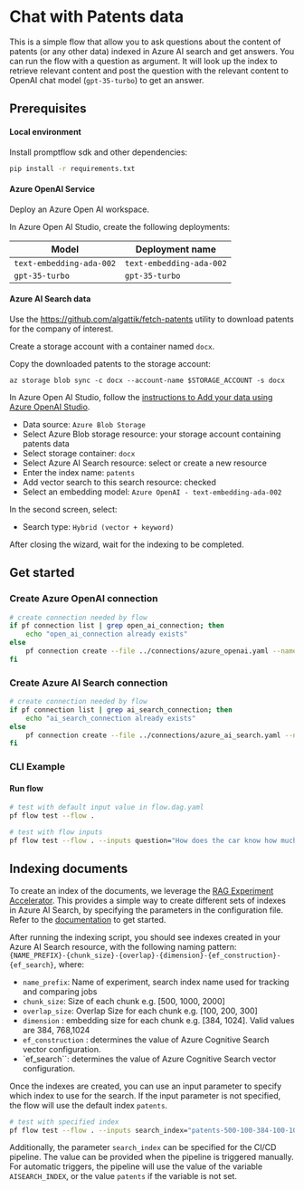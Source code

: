 # Chat with Patents data

This is a simple flow that allow you to ask questions about the content of patents (or any other data) indexed in Azure AI search and get answers.
You can run the flow with a question as argument.
It will look up the index to retrieve relevant content and post the question with the relevant content to OpenAI chat model (`gpt-35-turbo`) to get an answer.

## Prerequisites

#### Local environment

Install promptflow sdk and other dependencies:

```bash
pip install -r requirements.txt
```

#### Azure OpenAI Service

Deploy an Azure Open AI workspace.

In Azure Open AI Studio, create the following deployments:

| Model                    | Deployment name          |
| ------------------------ | ------------------------ |
| `text-embedding-ada-002` | `text-embedding-ada-002` |
| `gpt-35-turbo`           | `gpt-35-turbo`           |

#### Azure AI Search data

Use the https://github.com/algattik/fetch-patents utility to download patents for the company of interest.

Create a storage account with a container named `docx`.

Copy the downloaded patents to the storage account:

```
az storage blob sync -c docx --account-name $STORAGE_ACCOUNT -s docx
```

In Azure Open AI Studio, follow the [instructions to Add your data using Azure OpenAI Studio](https://learn.microsoft.com/en-us/azure/ai-services/openai/use-your-data-quickstart).

- Data source: `Azure Blob Storage`
- Select Azure Blob storage resource: your storage account containing patents data
- Select storage container: `docx`
- Select Azure AI Search resource: select or create a new resource
- Enter the index name: `patents`
- Add vector search to this search resource: checked
- Select an embedding model: `Azure OpenAI - text-embedding-ada-002`

In the second screen, select:

- Search type: `Hybrid (vector + keyword)`

After closing the wizard, wait for the indexing to be completed.

## Get started

### Create Azure OpenAI connection

```bash
# create connection needed by flow
if pf connection list | grep open_ai_connection; then
    echo "open_ai_connection already exists"
else
    pf connection create --file ../connections/azure_openai.yaml --name open_ai_connection --set api_key=<your_api_key> api_base=https://<your openai name>.openai.azure.com
fi
```

### Create Azure AI Search connection

```bash
# create connection needed by flow
if pf connection list | grep ai_search_connection; then
    echo "ai_search_connection already exists"
else
    pf connection create --file ../connections/azure_ai_search.yaml --name ai_search_connection --set api_key=<your_api_key> api_base=https://<your ai search name>.search.windows.net
fi
```

### CLI Example

#### Run flow

```bash
# test with default input value in flow.dag.yaml
pf flow test --flow .

# test with flow inputs
pf flow test --flow . --inputs question="How does the car know how much fuel is in the tank?"
```

## Indexing documents

To create an index of the documents, we leverage the [RAG Experiment
Accelerator](https://github.com/microsoft/rag-experiment-accelerator).
This provides a simple way to create different sets of indexes in Azure AI Search, by specifying the parameters in the
configuration file. Refer to the
[documentation](https://github.com/microsoft/rag-experiment-accelerator?tab=readme-ov-file#how-to-use) to get started.

After running the indexing script, you should see indexes created in your Azure AI Search resource, with the following
naming pattern: `{NAME_PREFIX}-{chunk_size}-{overlap}-{dimension}-{ef_construction}-{ef_search}`, where:

- `name_prefix`: Name of experiment, search index name used for tracking and comparing jobs
- `chunk_size`: Size of each chunk e.g. [500, 1000, 2000]
- `overlap_size`: Overlap Size for each chunk e.g. [100, 200, 300]
- `dimension` : embedding size for each chunk e.g. [384, 1024]. Valid values are 384, 768,1024
- `ef_construction` : determines the value of Azure Cognitive Search vector configuration.
- `ef_search``:  determines the value of Azure Cognitive Search vector configuration.

Once the indexes are created, you can use an input parameter to specify which index to use for the search. If the input
parameter is not specified, the flow will use the default index `patents`.

```bash
# test with specified index
pf flow test --flow . --inputs search_index="patents-500-100-384-100-100"
```

Additionally, the parameter `search_index` can be specified for the CI/CD pipeline. The value can be provided when the
pipeline is triggered manually. For automatic triggers, the pipeline will use the value of the variable `AISEARCH_INDEX`,
or the value `patents` if the variable is not set.


